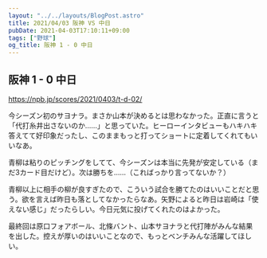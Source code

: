 ```yaml
---
layout: "../../layouts/BlogPost.astro"
title: 2021/04/03 阪神 VS 中日
pubDate: 2021-04-03T17:10:11+09:00
tags: ["野球"]
og_title: 阪神 1 - 0 中日
---
```


## 阪神 1 - 0 中日

https://npb.jp/scores/2021/0403/t-d-02/


今シーズン初のサヨナラ。まさか山本が決めるとは思わなかった。正直に言うと「代打糸井出さないのか……」と思っていた。ヒーローインタビューもハキハキ答えてて好印象だったし、このままもっと打ってショートに定着してくれてもいいなあ。

青柳は粘りのピッチングをしてて、今シーズンは本当に先発が安定している（まだ3カード目だけど）。次は勝ちを……（こればっかり言ってないか？）

青柳以上に相手の柳が良すぎたので、こういう試合を勝てたのはいいことだと思う。欲を言えば昨日も落としてなかったらなあ。矢野によると昨日は岩崎は「使えない感じ」だったらしい。今日元気に投げてくれたのはよかった。

最終回は原口フォアボール、北條バント、山本サヨナラと代打陣がみんな結果を出した。控えが厚いのはいいことなので、もっとベンチみんな活躍してほしい。
